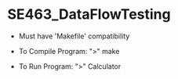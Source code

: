 # SE463_DataFlowTesting

* Must have 'Makefile' compatibility

* To Compile Program:
">" make

* To Run Program:
">" Calculator
